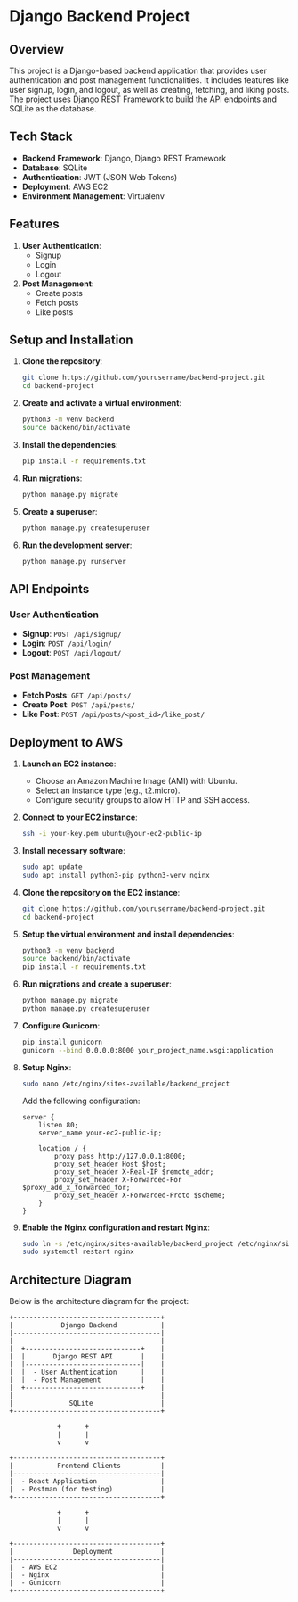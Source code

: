 # Django Backend Project

## Overview

This project is a Django-based backend application that provides user authentication and post management functionalities. It includes features like user signup, login, and logout, as well as creating, fetching, and liking posts. The project uses Django REST Framework to build the API endpoints and SQLite as the database.

## Tech Stack

- **Backend Framework**: Django, Django REST Framework
- **Database**: SQLite
- **Authentication**: JWT (JSON Web Tokens)
- **Deployment**: AWS EC2
- **Environment Management**: Virtualenv

## Features

1. **User Authentication**:
   - Signup
   - Login
   - Logout
2. **Post Management**:
   - Create posts
   - Fetch posts
   - Like posts

## Setup and Installation

1. **Clone the repository**:
    ```bash
    git clone https://github.com/yourusername/backend-project.git
    cd backend-project
    ```

2. **Create and activate a virtual environment**:
    ```bash
    python3 -m venv backend
    source backend/bin/activate
    ```

3. **Install the dependencies**:
    ```bash
    pip install -r requirements.txt
    ```

4. **Run migrations**:
    ```bash
    python manage.py migrate
    ```

5. **Create a superuser**:
    ```bash
    python manage.py createsuperuser
    ```

6. **Run the development server**:
    ```bash
    python manage.py runserver
    ```

## API Endpoints

### User Authentication

- **Signup**: `POST /api/signup/`
- **Login**: `POST /api/login/`
- **Logout**: `POST /api/logout/`

### Post Management

- **Fetch Posts**: `GET /api/posts/`
- **Create Post**: `POST /api/posts/`
- **Like Post**: `POST /api/posts/<post_id>/like_post/`

## Deployment to AWS

1. **Launch an EC2 instance**:
   - Choose an Amazon Machine Image (AMI) with Ubuntu.
   - Select an instance type (e.g., t2.micro).
   - Configure security groups to allow HTTP and SSH access.

2. **Connect to your EC2 instance**:
    ```bash
    ssh -i your-key.pem ubuntu@your-ec2-public-ip
    ```

3. **Install necessary software**:
    ```bash
    sudo apt update
    sudo apt install python3-pip python3-venv nginx
    ```

4. **Clone the repository on the EC2 instance**:
    ```bash
    git clone https://github.com/yourusername/backend-project.git
    cd backend-project
    ```

5. **Setup the virtual environment and install dependencies**:
    ```bash
    python3 -m venv backend
    source backend/bin/activate
    pip install -r requirements.txt
    ```

6. **Run migrations and create a superuser**:
    ```bash
    python manage.py migrate
    python manage.py createsuperuser
    ```

7. **Configure Gunicorn**:
    ```bash
    pip install gunicorn
    gunicorn --bind 0.0.0.0:8000 your_project_name.wsgi:application
    ```

8. **Setup Nginx**:
    ```bash
    sudo nano /etc/nginx/sites-available/backend_project
    ```
    Add the following configuration:
    ```
    server {
        listen 80;
        server_name your-ec2-public-ip;

        location / {
            proxy_pass http://127.0.0.1:8000;
            proxy_set_header Host $host;
            proxy_set_header X-Real-IP $remote_addr;
            proxy_set_header X-Forwarded-For $proxy_add_x_forwarded_for;
            proxy_set_header X-Forwarded-Proto $scheme;
        }
    }
    ```

9. **Enable the Nginx configuration and restart Nginx**:
    ```bash
    sudo ln -s /etc/nginx/sites-available/backend_project /etc/nginx/sites-enabled
    sudo systemctl restart nginx
    ```

## Architecture Diagram

Below is the architecture diagram for the project:

```plaintext
+-------------------------------------+
|            Django Backend           |
|-------------------------------------|
|                                     |
|  +-----------------------------+    |
|  |       Django REST API       |    |
|  |-----------------------------|    |
|  |  - User Authentication      |    |
|  |  - Post Management          |    |
|  +-----------------------------+    |
|                                     |
|              SQLite                 |
+-------------------------------------+

            +      +
            |      |
            v      v

+-------------------------------------+
|           Frontend Clients          |
|-------------------------------------|
|  - React Application                |
|  - Postman (for testing)            |
+-------------------------------------+

            +      +
            |      |
            v      v

+-------------------------------------+
|               Deployment            |
|-------------------------------------|
|  - AWS EC2                          |
|  - Nginx                            |
|  - Gunicorn                         |
+-------------------------------------+
